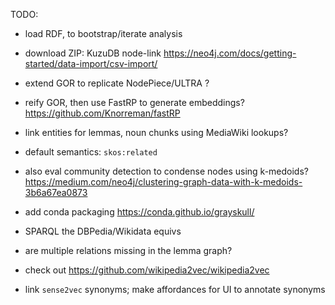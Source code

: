 TODO:

  * load RDF, to bootstrap/iterate analysis

  * download ZIP: KuzuDB node-link
  https://neo4j.com/docs/getting-started/data-import/csv-import/

  * extend GOR to replicate NodePiece/ULTRA ?


  * reify GOR, then use FastRP to generate embeddings?
  https://github.com/Knorreman/fastRP


  * link entities for lemmas, noun chunks using MediaWiki lookups?
  * default semantics: `skos:related`

  * also eval community detection to condense nodes using k-medoids?
  https://medium.com/neo4j/clustering-graph-data-with-k-medoids-3b6a67ea0873

  * add conda packaging
  https://conda.github.io/grayskull/


  * SPARQL the DBPedia/Wikidata equivs

  * are multiple relations missing in the lemma graph?

  * check out https://github.com/wikipedia2vec/wikipedia2vec

  * link `sense2vec` synonyms; make affordances for UI to annotate synonyms
